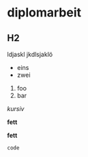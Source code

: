 # diplomarbeit

## H2

ldjaskl jkdlsjaklö

* eins
* zwei

1. foo
2. bar

_kursiv_

**fett**

__fett__

```
code
```
